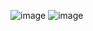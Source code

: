 ![image](https://github.com/user-attachments/assets/9f73f0ae-1bc3-4e92-80d9-3fa52255eb12)
![image](https://github.com/user-attachments/assets/9c7638d3-f9b4-4d51-9d62-45398730d4fc)
